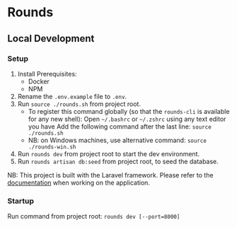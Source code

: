 

# Rounds

## Local Development

### Setup
1. Install Prerequisites:
    - Docker
    - NPM
2. Rename the `.env.example` file to `.env`.
3. Run `source ./rounds.sh` from project root.
   - To register this command globally (so that the `rounds-cli` is available for any new shell):
	  Open `~/.bashrc` or `~/.zshrc` using any text editor you have
   Add the following command after the last line: `source ./rounds.sh`
   - NB: on Windows machines, use alternative command: `source ./rounds-win.sh`
4. Run `rounds dev` from project root to start the dev environment.
5. Run `rounds artisan db:seed` from project root, to seed the database.

NB: This project is built with the Laravel framework. Please refer to the [documentation](https://laravel.com/docs/5.8/routing) when working on the application.

### Startup
Run command from project root:
`rounds dev [--port=8000]`